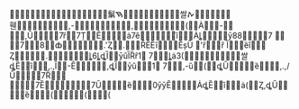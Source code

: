 ＀＀＀＀＀＀＀＀＀＀＀＀＀＀＀＀＀＀＀鬀ࠇ＀＀＀＀＀＀＀＀＀＀＀쌀ࠕ＀＀＀＀＀＀＀휀,-,＀＀＀(＀Ȧ-
,Ȗ7ȑ7ȚȆȧ7ȇȉȦȴȳ887

78ȸ.'Ȥ.ȒȆȄȋȄșȔ
'ȓȓ Ȉȅȋ
Ȥ.ȴ6ȴȡȈȳȗȈȐȓ1 7ȴȧ3(＀＀＀＀＀＀＀＀＀＀＀쌀ȡȄȉ,.,Ȋ-Ȇ,ȡȈȳȗ1 7,-ȕ(＀ȡȖȅ,.,/Ȗ7Ȑ
7Ȅ7Ȗȅ0ȳȳȆȦȡȄȉȧ(＀Ȥ,ȡȖȅ(＀((
